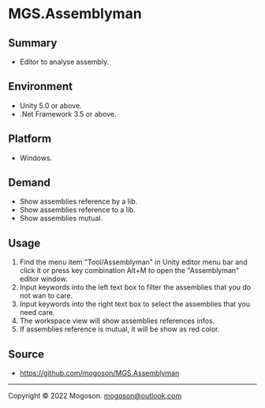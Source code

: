 # MGS.Assemblyman
## Summary
- Editor to analyse assembly.

## Environment
- Unity 5.0 or above.
- .Net Framework 3.5 or above.

## Platform
- Windows.

## Demand
- Show assemblies reference by a lib.
- Show assemblies reference to a lib.
- Show assemblies mutual.

## Usage

1. Find the menu item "Tool/Assemblyman" in Unity editor menu bar and click it or press key combination Alt+M to open the "Assemblyman" editor window.
2. Input keywords into the left text box to filter the assemblies that you do not wan to care.
3. Input keywords into the right text box to select the assemblies that you need care.
4. The workspace view will show assemblies references infos.
5. If assemblies reference is mutual, it will be show as red color.

## Source

- https://github.com/mogoson/MGS.Assemblyman

------

Copyright © 2022 Mogoson.	mogoson@outlook.com
